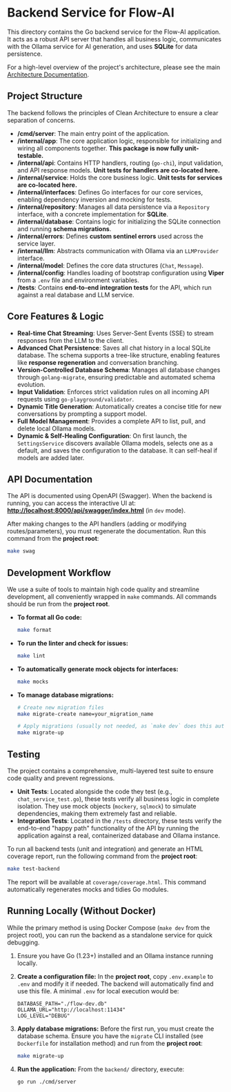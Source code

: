 # Backend Service for Flow-AI

This directory contains the Go backend service for the Flow-AI application. It acts as a robust API server that handles all business logic, communicates with the Ollama service for AI generation, and uses **SQLite** for data persistence.

For a high-level overview of the project's architecture, please see the main [Architecture Documentation](../DOCUMENTATION.md).

## Project Structure

The backend follows the principles of Clean Architecture to ensure a clear separation of concerns.

-   **/cmd/server**: The main entry point of the application.
-   **/internal/app**: The core application logic, responsible for initializing and wiring all components together. **This package is now fully unit-testable.**
-   **/internal/api**: Contains HTTP handlers, routing (`go-chi`), input validation, and API response models. **Unit tests for handlers are co-located here.**
-   **/internal/service**: Holds the core business logic. **Unit tests for services are co-located here.**
-   **/internal/interfaces**: Defines Go interfaces for our core services, enabling dependency inversion and mocking for tests.
-   **/internal/repository**: Manages all data persistence via a `Repository` interface, with a concrete implementation for **SQLite**.
-   **/internal/database**: Contains logic for initializing the SQLite connection and running **schema migrations**.
-   **/internal/errors**: Defines **custom sentinel errors** used across the service layer.
-   **/internal/llm**: Abstracts communication with Ollama via an `LLMProvider` interface.
-   **/internal/model**: Defines the core data structures (`Chat`, `Message`).
-   **/internal/config**: Handles loading of bootstrap configuration using **Viper** from a `.env` file and environment variables.
-   **/tests**: Contains **end-to-end integration tests** for the API, which run against a real database and LLM service.

## Core Features & Logic

-   **Real-time Chat Streaming**: Uses Server-Sent Events (SSE) to stream responses from the LLM to the client.
-   **Advanced Chat Persistence**: Saves all chat history in a local SQLite database. The schema supports a tree-like structure, enabling features like **response regeneration** and conversation branching.
-   **Version-Controlled Database Schema**: Manages all database changes through `golang-migrate`, ensuring predictable and automated schema evolution.
-   **Input Validation**: Enforces strict validation rules on all incoming API requests using `go-playground/validator`.
-   **Dynamic Title Generation**: Automatically creates a concise title for new conversations by prompting a support model.
-   **Full Model Management**: Provides a complete API to list, pull, and delete local Ollama models.
-   **Dynamic & Self-Healing Configuration**: On first launch, the `SettingsService` discovers available Ollama models, selects one as a default, and saves the configuration to the database. It can self-heal if models are added later.

## API Documentation

The API is documented using OpenAPI (Swagger). When the backend is running, you can access the interactive UI at:
**[http://localhost:8000/api/swagger/index.html](http://localhost:8000/api/swagger/index.html)** (in `dev` mode).

After making changes to the API handlers (adding or modifying routes/parameters), you must regenerate the documentation. Run this command from the **project root**:

```sh
make swag
```

## Development Workflow

We use a suite of tools to maintain high code quality and streamline development, all conveniently wrapped in `make` commands. All commands should be run from the **project root**.

-   **To format all Go code:**
    ```sh
    make format
    ```
-   **To run the linter and check for issues:**
    ```sh
    make lint
    ```
-   **To automatically generate mock objects for interfaces:**
    ```sh
    make mocks
    ```
-   **To manage database migrations:**
    ```sh
    # Create new migration files
    make migrate-create name=your_migration_name

    # Apply migrations (usually not needed, as `make dev` does this automatically)
    make migrate-up
    ```

## Testing

The project contains a comprehensive, multi-layered test suite to ensure code quality and prevent regressions.

-   **Unit Tests**: Located alongside the code they test (e.g., `chat_service_test.go`), these tests verify all business logic in complete isolation. They use mock objects (`mockery`, `sqlmock`) to simulate dependencies, making them extremely fast and reliable.
-   **Integration Tests**: Located in the `/tests` directory, these tests verify the end-to-end "happy path" functionality of the API by running the application against a real, containerized database and Ollama instance.

To run all backend tests (unit and integration) and generate an HTML coverage report, run the following command from the **project root**:

```sh
make test-backend
```
The report will be available at `coverage/coverage.html`. This command automatically regenerates mocks and tidies Go modules.

## Running Locally (Without Docker)

While the primary method is using Docker Compose (`make dev` from the project root), you can run the backend as a standalone service for quick debugging.

1.  Ensure you have Go (1.23+) installed and an Ollama instance running locally.
2.  **Create a configuration file:** In the **project root**, copy `.env.example` to `.env` and modify it if needed. The backend will automatically find and use this file. A minimal `.env` for local execution would be:

    ```dotenv
    DATABASE_PATH="./flow-dev.db"
    OLLAMA_URL="http://localhost:11434"
    LOG_LEVEL="DEBUG"
    ```

3.  **Apply database migrations:** Before the first run, you must create the database schema. Ensure you have the `migrate` CLI installed (see `Dockerfile` for installation method) and run from the **project root**:
    ```sh
    make migrate-up
    ```

4.  **Run the application:** From the `backend/` directory, execute:
    ```sh
    go run ./cmd/server
    ```
